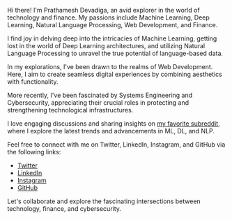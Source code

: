 Hi there! I'm Prathamesh Devadiga, an avid explorer in the world of technology and finance. My passions include Machine Learning, Deep Learning, Natural Language Processing, Web Development, and Finance.

I find joy in delving deep into the intricacies of Machine Learning, getting lost in the world of Deep Learning architectures, and utilizing Natural Language Processing to unravel the true potential of language-based data.

In my explorations, I've been drawn to the realms of Web Development. Here, I aim to create seamless digital experiences by combining aesthetics with functionality.

More recently, I've been fascinated by Systems Engineering and Cybersecurity, appreciating their crucial roles in protecting and strengthening technological infrastructures.


I love engaging discussions and sharing insights on [my favorite subreddit](http://reddit.com/r/MachineLearning), where I explore the latest trends and advancements in ML, DL, and NLP.

Feel free to connect with me on Twitter, LinkedIn, Instagram, and GitHub via the following links:

- [Twitter](https://twitter.com/PrathameshD_8)
- [LinkedIn](https://www.linkedin.com/in/prathamesh-devadiga/)
- [Instagram](https://www.instagram.com/prathamesh._d/)
- [GitHub](https://github.com/devadigapratham)

Let's collaborate and explore the fascinating intersections between technology, finance, and cybersecurity.